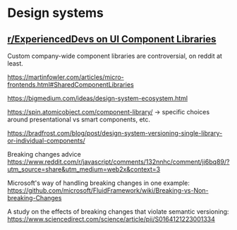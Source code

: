 # Design systems

## [r/ExperiencedDevs on UI Component Libraries](https://www.reddit.com/r/ExperiencedDevs/comments/19egb3t/have_you_worked_with_shared_ui_components/)

Custom company-wide component libraries are controversial, on reddit at least.


https://martinfowler.com/articles/micro-frontends.html#SharedComponentLibraries

https://bigmedium.com/ideas/design-system-ecosystem.html




https://spin.atomicobject.com/component-library/ -> specific choices around presentational vs smart components, etc.

https://bradfrost.com/blog/post/design-system-versioning-single-library-or-individual-components/


Breaking changes advice
https://www.reddit.com/r/javascript/comments/132nnhc/comment/ji6bq89/?utm_source=share&utm_medium=web2x&context=3


Microsoft's way of handling breaking changes in one example:
https://github.com/microsoft/FluidFramework/wiki/Breaking-vs-Non-breaking-Changes


A study on the effects of breaking changes that violate semantic versioning:
https://www.sciencedirect.com/science/article/pii/S0164121223001334
